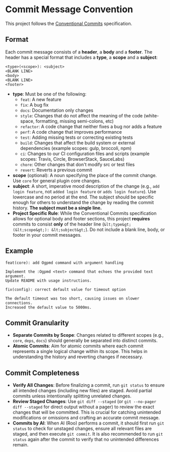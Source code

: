 # Commit Message Convention

This project follows the [Conventional Commits](https://www.conventionalcommits.org/en/v1.0.0/) specification.

## Format

Each commit message consists of a **header**, a **body** and a **footer**.
The header has a special format that includes a **type**, a **scope** and a **subject**:

```
<type>(<scope>): <subject>
<BLANK LINE>
<body>
<BLANK LINE>
<footer>
```

- **type**: Must be one of the following:
    - `feat`: A new feature
    - `fix`: A bug fix
    - `docs`: Documentation only changes
    - `style`: Changes that do not affect the meaning of the code (white-space, formatting, missing semi-colons, etc)
    - `refactor`: A code change that neither fixes a bug nor adds a feature
    - `perf`: A code change that improves performance
    - `test`: Adding missing tests or correcting existing tests
    - `build`: Changes that affect the build system or external dependencies (example scopes: gulp, broccoli, npm)
    - `ci`: Changes to our CI configuration files and scripts (example scopes: Travis, Circle, BrowserStack, SauceLabs)
    - `chore`: Other changes that don't modify src or test files
    - `revert`: Reverts a previous commit
- **scope** (optional): A noun specifying the place of the commit change. Use `core` for general plugin core changes.
- **subject**: A short, imperative mood description of the change (e.g., `add login feature`, not `added login feature` or `adds login feature`). Use lowercase and no period at the end. The subject should be specific enough for others to understand the change by reading the commit history. **The subject must be a single line.**
- **Project Specific Rule**: While the Conventional Commits specification allows for optional body and footer sections, this project **requires** commits to consist **only** of the header line (`&lt;type&gt;(&lt;scope&gt;): &lt;subject&gt;`). Do not include a blank line, body, or footer in your commit messages.

## Example

```
feat(core): add Ogpmd command with argument handling

Implement the :Ogpmd <text> command that echoes the provided text argument.
Update README with usage instructions.
```

```
fix(config): correct default value for timeout option

The default timeout was too short, causing issues on slower connections.
Increased the default value to 5000ms.
```

## Commit Granularity

- **Separate Commits by Scope**: Changes related to different scopes (e.g., `core`, `deps`, `docs`) should generally be separated into distinct commits.
- **Atomic Commits**: Aim for atomic commits where each commit represents a single logical change within its scope. This helps in understanding the history and reverting changes if necessary.

## Commit Completeness

- **Verify All Changes**: Before finalizing a commit, run `git status` to ensure all intended changes (including new files) are staged. Avoid partial commits unless intentionally splitting unrelated changes.
- **Review Staged Changes**: Use `git diff --staged` (or `git --no-pager diff --staged` for direct output without a pager) to review the exact changes that will be committed. This is crucial for catching unintended modifications or omissions and crafting an accurate commit message.
- **Commits by AI**: When AI (Roo) performs a commit, it should first run `git status` to check for unstaged changes, ensure all relevant files are staged, and then execute `git commit`. It is also recommended to run `git status` again after the commit to verify that no unintended differences remain.